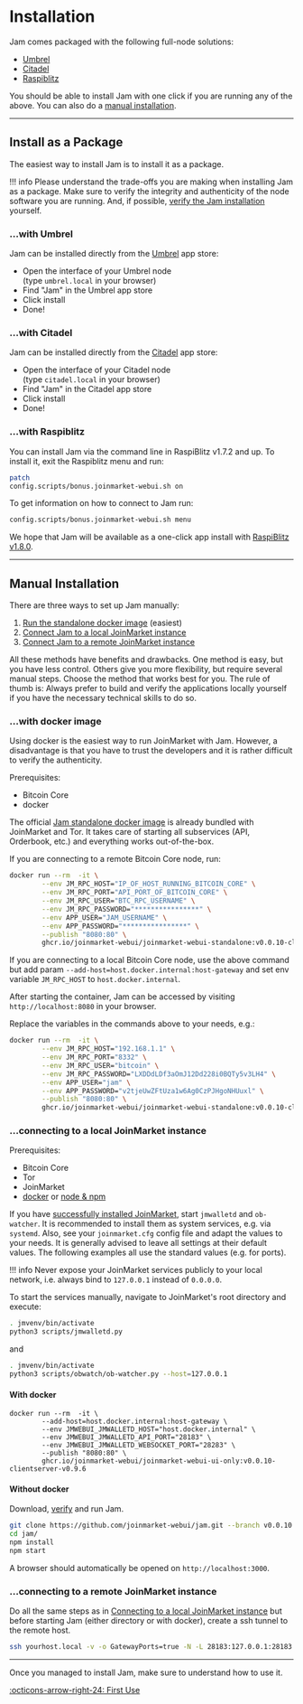# Installation

Jam comes packaged with the following full-node solutions:

- [Umbrel](#with-umbrel)
- [Citadel](#with-citadel)
- [Raspiblitz](#with-raspiblitz)

You should be able to install Jam with one click if you are running any of the
above. You can also do a [manual installation](#manual-installation).

---

## Install as a Package

The easiest way to install Jam is to install it as a package.

!!! info
    Please understand the trade-offs you are making when installing Jam as a
    package. Make sure to verify the integrity and authenticity of the node
    software you are running. And, if possible, [verify the Jam
    installation][verification] yourself.

[verification]: /software/verification

### ...with Umbrel

Jam can be installed directly from the [Umbrel](https://umbrel.com/) app store:

- Open the interface of your Umbrel node <br/> (type `umbrel.local` in your browser)
- Find "Jam" in the Umbrel app store
- Click install
- Done!

### ...with Citadel

Jam can be installed directly from the [Citadel](https://runcitadel.space/) app store:

- Open the interface of your Citadel node <br/> (type `citadel.local` in your browser)
- Find "Jam" in the Citadel app store
- Click install
- Done!

### ...with Raspiblitz

You can install Jam via the command line in RaspiBlitz v1.7.2 and up. To install
it, exit the Raspiblitz menu and run:

```sh
patch
config.scripts/bonus.joinmarket-webui.sh on
```

To get information on how to connect to Jam run:

```sh
config.scripts/bonus.joinmarket-webui.sh menu
```

We hope that Jam will be available as a one-click app
install with [RaspiBlitz
v1.8.0](https://github.com/rootzoll/raspiblitz/issues/2891).

---

## Manual Installation

There are three ways to set up Jam manually:

1. [Run the standalone docker image](#with-docker-image) (easiest)
2. [Connect Jam to a local JoinMarket instance](#connecting-to-a-local-joinmarket-instance)
3. [Connect Jam to a remote JoinMarket instance](#connecting-to-a-remote-joinmarket-instance)

All these methods have benefits and drawbacks. One method is easy, but you
have less control. Others give you more flexibility, but require several
manual steps. Choose the method that works best for you.
The rule of thumb is: Always prefer to build and verify the applications
locally yourself if you have the necessary technical skills to do so.

### ...with docker image

Using docker is the easiest way to run JoinMarket with Jam.
However, a disadvantage is that you have to trust the developers and it is
rather difficult to verify the authenticity.

Prerequisites:
- Bitcoin Core
- docker

The official [Jam standalone docker image][jam-docker-standalone]
is already bundled with JoinMarket and Tor. It takes care of starting all
subservices (API, Orderbook, etc.) and everything works out-of-the-box.

[jam-docker-standalone]: https://github.com/joinmarket-webui/jam-docker/pkgs/container/joinmarket-webui-standalone

If you are connecting to a remote Bitcoin Core node, run:
```sh
docker run --rm  -it \
        --env JM_RPC_HOST="IP_OF_HOST_RUNNING_BITCOIN_CORE" \
        --env JM_RPC_PORT="API_PORT_OF_BITCOIN_CORE" \
        --env JM_RPC_USER="BTC_RPC_USERNAME" \
        --env JM_RPC_PASSWORD="****************" \
        --env APP_USER="JAM_USERNAME" \
        --env APP_PASSWORD="****************" \
        --publish "8080:80" \
        ghcr.io/joinmarket-webui/joinmarket-webui-standalone:v0.0.10-clientserver-v0.9.6
```

If you are connecting to a local Bitcoin Core node, use the above command but
add param `--add-host=host.docker.internal:host-gateway` and set env variable
`JM_RPC_HOST` to `host.docker.internal`.

After starting the container, Jam can be accessed by visiting
`http://localhost:8080` in your browser.

Replace the variables in the commands above to your needs, e.g.:
```sh
docker run --rm  -it \
        --env JM_RPC_HOST="192.168.1.1" \
        --env JM_RPC_PORT="8332" \
        --env JM_RPC_USER="bitcoin" \
        --env JM_RPC_PASSWORD="LXDDdLDf3aOmJ12Dd228i0BQTy5v3LH4" \
        --env APP_USER="jam" \
        --env APP_PASSWORD="v2tjeUwZFtUza1w6Ag0CzPJHgoNHUuxl" \
        --publish "8080:80" \
        ghcr.io/joinmarket-webui/joinmarket-webui-standalone:v0.0.10-clientserver-v0.9.6
```

### ...connecting to a local JoinMarket instance

Prerequisites:
- Bitcoin Core
- Tor
- JoinMarket
- [docker](#with-docker) or [node & npm](#without-docker)

If you have [successfully installed JoinMarket][jm-install-docs], start
`jmwalletd` and `ob-watcher`. It is recommended to install them as system
services, e.g. via `systemd`. Also, see your `joinmarket.cfg` config file
and adapt the values to your needs. It is generally advised to leave
all settings at their default values. The following examples all
use the standard values (e.g. for ports).

[jm-install-docs]: https://github.com/JoinMarket-Org/joinmarket-clientserver/blob/master/docs/INSTALL.md


!!! info
    Never expose your JoinMarket services publicly to your local network,
    i.e. always bind to `127.0.0.1` instead of `0.0.0.0`.

To start the services manually, navigate to JoinMarket's root directory and
execute:

```sh
. jmvenv/bin/activate
python3 scripts/jmwalletd.py
```
and
```sh
. jmvenv/bin/activate
python3 scripts/obwatch/ob-watcher.py --host=127.0.0.1
```

#### With docker
```
docker run --rm  -it \
        --add-host=host.docker.internal:host-gateway \
        --env JMWEBUI_JMWALLETD_HOST="host.docker.internal" \
        --env JMWEBUI_JMWALLETD_API_PORT="28183" \
        --env JMWEBUI_JMWALLETD_WEBSOCKET_PORT="28283" \
        --publish "8080:80" \
        ghcr.io/joinmarket-webui/joinmarket-webui-ui-only:v0.0.10-clientserver-v0.9.6
```

#### Without docker

Download, [verify][verification] and run Jam.

```sh
git clone https://github.com/joinmarket-webui/jam.git --branch v0.0.10 --depth=1
cd jam/
npm install
npm start
```

A browser should automatically be opened on `http://localhost:3000`.

### ...connecting to a remote JoinMarket instance

Do all the same steps as in [Connecting to a local JoinMarket instance](#connecting-to-a-local-JoinMarket-instance)
but before starting Jam (either directory or with docker), create a ssh tunnel
to the remote host.

```sh
ssh yourhost.local -v -o GatewayPorts=true -N -L 28183:127.0.0.1:28183 -L 28283:127.0.0.1:28283 -L 62601:127.0.0.1:62601
```

---

Once you managed to install Jam, make sure to understand how to use it.

[:octicons-arrow-right-24: First Use][cheatsheet]


[cheatsheet]: /interface/00-cheatsheet
